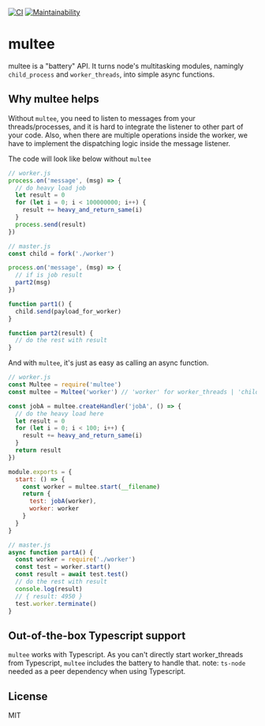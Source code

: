 [![CI](https://github.com/rjyo/multee/workflows/CI/badge.svg)](https://github.com/rjyo/multee/actions) [![Maintainability](https://api.codeclimate.com/v1/badges/a30197a15f88eb66c546/maintainability)](https://codeclimate.com/github/rjyo/multee/maintainability)

# multee

multee is a "battery" API. It turns node's multitasking modules, namingly `child_process` and `worker_threads`, into simple async functions.

## Why multee helps

Without `multee`, you need to listen to messages from your threads/processes, and it is hard to integrate the listener to other part of your code. Also, when there are multiple operations inside the worker, we have to implement the dispatching logic inside the message listener.

The code will look like below without `multee`

```javascript
// worker.js
process.on('message', (msg) => {
  // do heavy load job
  let result = 0
  for (let i = 0; i < 100000000; i++) {
    result += heavy_and_return_same(i)
  }
  process.send(result)
})

// master.js
const child = fork('./worker')

process.on('message', (msg) => {
  // if is job result
  part2(msg)
})

function part1() {
  child.send(payload_for_worker)
}

function part2(result) {
  // do the rest with result
}
```

And with `multee`, it's just as easy as calling an async function.

```javascript
// worker.js
const Multee = require('multee')
const multee = Multee('worker') // 'worker' for worker_threads | 'child' for child_process

const jobA = multee.createHandler('jobA', () => {
  // do the heavy load here
  let result = 0
  for (let i = 0; i < 100; i++) {
    result += heavy_and_return_same(i)
  }
  return result
})

module.exports = {
  start: () => {
    const worker = multee.start(__filename)
    return {
      test: jobA(worker),
      worker: worker
    }
  }
}

// master.js
async function partA() {
  const worker = require('./worker')
  const test = worker.start()
  const result = await test.test()
  // do the rest with result
  console.log(result)
  // { result: 4950 }
  test.worker.terminate()
}
```

## Out-of-the-box Typescript support

`multee` works with Typescript. As you can't directly start worker_threads from Typescript, `multee` includes the battery to handle that. note: `ts-node` needed as a peer dependency when using Typescript.


## License

MIT
